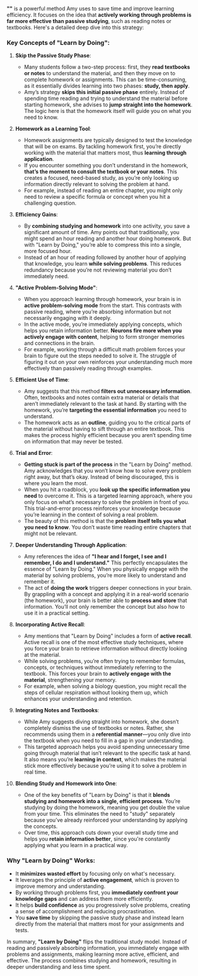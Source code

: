 **"\"** is a powerful method Amy uses to save time and improve learning efficiency. It focuses on the idea that **actively working through problems is far more effective than passive studying**, such as reading notes or textbooks. Here's a detailed deep dive into this strategy:

### Key Concepts of **"Learn by Doing"**:

1. **Skip the Passive Study Phase**:
   - Many students follow a two-step process: first, they **read textbooks or notes** to understand the material, and then they move on to complete homework or assignments. This can be time-consuming, as it essentially divides learning into two phases: **study, then apply**.
   - Amy’s strategy **skips this initial passive phase** entirely. Instead of spending time reading and trying to understand the material before starting homework, she advises to **jump straight into the homework**. The logic here is that the homework itself will guide you on what you need to know.
   
2. **Homework as a Learning Tool**:
   - Homework assignments are typically designed to test the knowledge that will be on exams. By tackling homework first, you’re directly working with the material that matters most, thus **learning through application**.
   - If you encounter something you don’t understand in the homework, **that’s the moment to consult the textbook or your notes**. This creates a focused, need-based study, as you’re only looking up information directly relevant to solving the problem at hand.
   - For example, instead of reading an entire chapter, you might only need to review a specific formula or concept when you hit a challenging question.

3. **Efficiency Gains**:
   - By **combining studying and homework** into one activity, you save a significant amount of time. Amy points out that traditionally, you might spend an hour reading and another hour doing homework. But with "Learn by Doing," you’re able to compress this into a single, more focused hour.
   - Instead of an hour of reading followed by another hour of applying that knowledge, you learn **while solving problems**. This reduces redundancy because you’re not reviewing material you don’t immediately need.
   
4. **"Active Problem-Solving Mode"**:
   - When you approach learning through homework, your brain is in **active problem-solving mode** from the start. This contrasts with passive reading, where you’re absorbing information but not necessarily engaging with it deeply.
   - In the active mode, you’re immediately applying concepts, which helps you retain information better. **Neurons fire more when you actively engage with content**, helping to form stronger memories and connections in the brain.
   - For example, working through a difficult math problem forces your brain to figure out the steps needed to solve it. The struggle of figuring it out on your own reinforces your understanding much more effectively than passively reading through examples.

5. **Efficient Use of Time**:
   - Amy suggests that this method **filters out unnecessary information**. Often, textbooks and notes contain extra material or details that aren’t immediately relevant to the task at hand. By starting with the homework, you’re **targeting the essential information** you need to understand.
   - The homework acts as an **outline**, guiding you to the critical parts of the material without having to sift through an entire textbook. This makes the process highly efficient because you aren’t spending time on information that may never be tested.

6. **Trial and Error**:
   - **Getting stuck is part of the process** in the "Learn by Doing" method. Amy acknowledges that you won’t know how to solve every problem right away, but that’s okay. Instead of being discouraged, this is where you learn the most.
   - When you hit a roadblock, you **look up the specific information you need** to overcome it. This is a targeted learning approach, where you only focus on what’s necessary to solve the problem in front of you. This trial-and-error process reinforces your knowledge because you’re learning in the context of solving a real problem.
   - The beauty of this method is that the **problem itself tells you what you need to know**. You don’t waste time reading entire chapters that might not be relevant.

7. **Deeper Understanding Through Application**:
   - Amy references the idea of **"I hear and I forget, I see and I remember, I do and I understand."** This perfectly encapsulates the essence of "Learn by Doing." When you physically engage with the material by solving problems, you’re more likely to understand and remember it.
   - The act of **doing the work** triggers deeper connections in your brain. By grappling with a concept and applying it in a real-world scenario (the homework), your brain is better able to **process and store** that information. You’ll not only remember the concept but also how to use it in a practical setting.

8. **Incorporating Active Recall**:
   - Amy mentions that "Learn by Doing" includes a form of **active recall**. Active recall is one of the most effective study techniques, where you force your brain to retrieve information without directly looking at the material. 
   - While solving problems, you’re often trying to remember formulas, concepts, or techniques without immediately referring to the textbook. This forces your brain to **actively engage with the material**, strengthening your memory.
   - For example, when solving a biology question, you might recall the steps of cellular respiration without looking them up, which enhances your understanding and retention.

9. **Integrating Notes and Textbooks**:
   - While Amy suggests diving straight into homework, she doesn’t completely dismiss the use of textbooks or notes. Rather, she recommends using them in a **referential manner**—you only dive into the textbook when you need to fill in a gap in your understanding.
   - This targeted approach helps you avoid spending unnecessary time going through material that isn’t relevant to the specific task at hand. It also means you’re **learning in context**, which makes the material stick more effectively because you’re using it to solve a problem in real time.

10. **Blending Study and Homework into One**:
    - One of the key benefits of "Learn by Doing" is that it **blends studying and homework into a single, efficient process**. You’re studying by doing the homework, meaning you get double the value from your time. This eliminates the need to "study" separately because you’ve already reinforced your understanding by applying the concepts.
    - Over time, this approach cuts down your overall study time and helps you **retain information better**, since you're constantly applying what you learn in a practical way.

### Why "Learn by Doing" Works:
- It **minimizes wasted effort** by focusing only on what's necessary.
- It leverages the principle of **active engagement**, which is proven to improve memory and understanding.
- By working through problems first, you **immediately confront your knowledge gaps** and can address them more efficiently.
- It helps **build confidence** as you progressively solve problems, creating a sense of accomplishment and reducing procrastination.
- You **save time** by skipping the passive study phase and instead learn directly from the material that matters most for your assignments and tests.

In summary, **"Learn by Doing"** flips the traditional study model. Instead of reading and passively absorbing information, you immediately engage with problems and assignments, making learning more active, efficient, and effective. The process combines studying and homework, resulting in deeper understanding and less time spent.